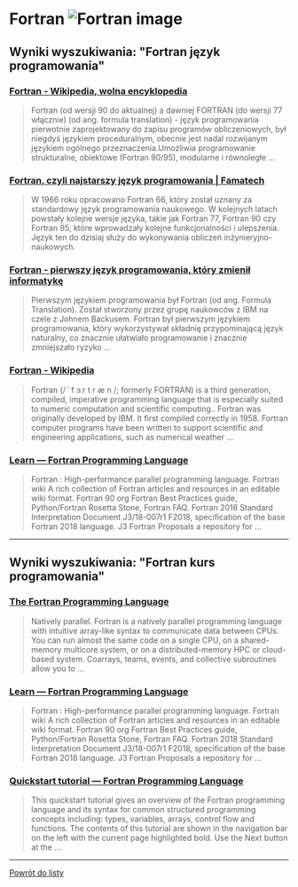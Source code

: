 # __Fortran ![Fortran image](https://www.tiobe.com/wp-content/themes/tiobe/tiobe-index/images/Fortran.png)__ 
 
## Wyniki wyszukiwania: "Fortran język programowania" 
 
### [Fortran - Wikipedia, wolna encyklopedia](https://pl.wikipedia.org/wiki/Fortran) 
 
 > Fortran (od wersji 90 do aktualnej) a dawniej FORTRAN (do wersji 77 włącznie) (od ang. formula translation) - język programowania pierwotnie zaprojektowany do zapisu programów obliczeniowych, był niegdyś językiem proceduralnym, obecnie jest nadal rozwijanym językiem ogólnego przeznaczenia.Umożliwia programowanie strukturalne, obiektowe (Fortran 90/95), modularne i równoległe ...
 
 
 
 
### [Fortran, czyli najstarszy język programowania | Famatech](https://famatech.pl/blog/najstarszy-jezyk-programowania) 
 
 > W 1966 roku opracowano Fortran 66, który został uznany za standardowy język programowania naukowego. W kolejnych latach powstały kolejne wersje języka, takie jak Fortran 77, Fortran 90 czy Fortran 95, które wprowadzały kolejne funkcjonalności i ulepszenia. Język ten do dzisiaj służy do wykonywania obliczeń inżynieryjno-naukowych.
 
 
 
 
### [Fortran - pierwszy język programowania, który zmienił informatykę](https://webdevpros.pl/4cJsz/post/Fortran---pierwszy-jezyk-programowania--ktory-zmienil-informatyke/) 
 
 > Pierwszym językiem programowania był Fortran (od ang. Formula Translation). Został stworzony przez grupę naukowców z IBM na czele z Johnem Backusem. Fortran był pierwszym językiem programowania, który wykorzystywał składnię przypominającą język naturalny, co znacznie ułatwiało programowanie i znacznie zmniejszało ryzyko ...
 
 
 
 
### [Fortran - Wikipedia](https://en.wikipedia.org/wiki/Fortran) 
 
 > Fortran (/ ˈ f ɔːr t r æ n /; formerly FORTRAN) is a third generation, compiled, imperative programming language that is especially suited to numeric computation and scientific computing.. Fortran was originally developed by IBM. It first compiled correctly in 1958. Fortran computer programs have been written to support scientific and engineering applications, such as numerical weather ...
 
 
 
 
### [Learn — Fortran Programming Language](https://fortran-lang.org/en/learn/) 
 
 > Fortran : High-performance parallel programming language. Fortran wiki A rich collection of Fortran articles and resources in an editable wiki format. Fortran 90 org Fortran Best Practices guide, Python/Fortran Rosetta Stone, Fortran FAQ. Fortran 2018 Standard Interpretation Document J3/18-007r1 F2018, specification of the base Fortran 2018 language. J3 Fortran Proposals a repository for ...
 
 
 
 

 
---
 
## Wyniki wyszukiwania: "Fortran kurs programowania" 
 
### [The Fortran Programming Language](https://fortran-lang.org/en/index.html) 
 
 > Natively parallel. Fortran is a natively parallel programming language with intuitive array-like syntax to communicate data between CPUs. You can run almost the same code on a single CPU, on a shared-memory multicore system, or on a distributed-memory HPC or cloud-based system. Coarrays, teams, events, and collective subroutines allow you to ...
 
 
 
 
### [Learn — Fortran Programming Language](https://fortran-lang.org/en/learn/) 
 
 > Fortran : High-performance parallel programming language. Fortran wiki A rich collection of Fortran articles and resources in an editable wiki format. Fortran 90 org Fortran Best Practices guide, Python/Fortran Rosetta Stone, Fortran FAQ. Fortran 2018 Standard Interpretation Document J3/18-007r1 F2018, specification of the base Fortran 2018 language. J3 Fortran Proposals a repository for ...
 
 
 
 
### [Quickstart tutorial — Fortran Programming Language](https://fortran-lang.org/en/learn/quickstart/index.html) 
 
 > This quickstart tutorial gives an overview of the Fortran programming language and its syntax for common structured programming concepts including: types, variables, arrays, control flow and functions. The contents of this tutorial are shown in the navigation bar on the left with the current page highlighted bold. Use the Next button at the ...
 
 
 
 

 
---
 
 [Powrót do listy](../top20.md)